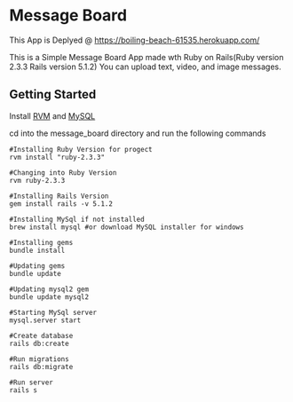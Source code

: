 # Message Board

This App is Deplyed @ https://boiling-beach-61535.herokuapp.com/

This is a Simple Message Board App made wth Ruby on Rails(Ruby version 2.3.3 Rails version 5.1.2)
You can upload text, video, and image messages. 

## Getting Started

Install [RVM](https://rvm.io/) and [MySQL]()

cd into the message_board directory and run the following commands
```
#Installing Ruby Version for progect
rvm install "ruby-2.3.3"

#Changing into Ruby Version
rvm ruby-2.3.3

#Installing Rails Version
gem install rails -v 5.1.2

#Installing MySql if not installed
brew install mysql #or download MySQL installer for windows

#Installing gems
bundle install

#Updating gems
bundle update

#Updating mysql2 gem
bundle update mysql2

#Starting MySql server
mysql.server start

#Create database
rails db:create

#Run migrations
rails db:migrate

#Run server
rails s
```

